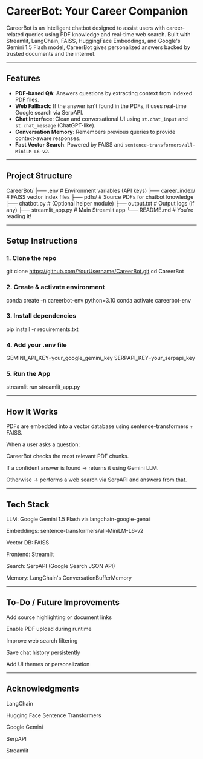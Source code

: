 # CareerBot: Your Career Companion

CareerBot is an intelligent chatbot designed to assist users with career-related queries using PDF knowledge and real-time web search. Built with Streamlit, LangChain, FAISS, HuggingFace Embeddings, and Google's Gemini 1.5 Flash model, CareerBot gives personalized answers backed by trusted documents and the internet.

---

## Features

-  **PDF-based QA**: Answers questions by extracting context from indexed PDF files.
-  **Web Fallback**: If the answer isn't found in the PDFs, it uses real-time Google search via SerpAPI.
- **Chat Interface**: Clean and conversational UI using `st.chat_input` and `st.chat_message` (ChatGPT-like).
- **Conversation Memory**: Remembers previous queries to provide context-aware responses.
-  **Fast Vector Search**: Powered by FAISS and `sentence-transformers/all-MiniLM-L6-v2`.

---

##  Project Structure

CareerBot/
├── .env # Environment variables (API keys)
├── career_index/ # FAISS vector index files
├── pdfs/ # Source PDFs for chatbot knowledge
├── chatbot.py # (Optional helper module)
├── output.txt # Output logs (if any)
├── streamlit_app.py #  Main Streamlit app
└── README.md #  You're reading it!



---

##  Setup Instructions

### 1. Clone the repo

git clone https://github.com/YourUsername/CareerBot.git
cd CareerBot

### 2. Create & activate environment 
conda create -n careerbot-env python=3.10
conda activate careerbot-env

### 3. Install dependencies
pip install -r requirements.txt

### 4. Add your .env file
GEMINI_API_KEY=your_google_gemini_key
SERPAPI_KEY=your_serpapi_key

### 5. Run the App
streamlit run streamlit_app.py

----

##  How It Works
PDFs are embedded into a vector database using sentence-transformers + FAISS.

When a user asks a question:

CareerBot checks the most relevant PDF chunks.

If a confident answer is found → returns it using Gemini LLM.

Otherwise → performs a web search via SerpAPI and answers from that.

----

##  Tech Stack
LLM: Google Gemini 1.5 Flash via langchain-google-genai

Embeddings: sentence-transformers/all-MiniLM-L6-v2

Vector DB: FAISS

Frontend: Streamlit

Search: SerpAPI (Google Search JSON API)

Memory: LangChain's ConversationBufferMemory

----

##  To-Do / Future Improvements
Add source highlighting or document links

Enable PDF upload during runtime

Improve web search filtering

Save chat history persistently

Add UI themes or personalization

----

##  Acknowledgments
LangChain

Hugging Face Sentence Transformers

Google Gemini

SerpAPI

Streamlit
